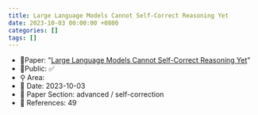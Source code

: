 ```yaml
---
title: Large Language Models Cannot Self-Correct Reasoning Yet
date: 2023-10-03 00:00:00 +0800
categories: []
tags: []
---
```


- 📙Paper: "[Large Language Models Cannot Self-Correct Reasoning Yet](https://www.semanticscholar.org/paper/Large-Language-Models-Cannot-Self-Correct-Reasoning-Huang-Chen/6d4bacb69923e1e94fb4de468b939ce6db32fb51)"
- 🔑Public: ✅
- ⚲ Area: 
- 📅 Date: 2023-10-03
- 🔎 Paper Section: advanced / self-correction
- 📝 References: 49
